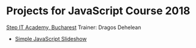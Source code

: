 # Projects for JavaScript Course 2018
[Step IT Academy, Bucharest](https://itstep.ro/)
Trainer: Dragos Dehelean

* [Simple JavaScript Slideshow](https://dragosdehelean.github.io/simple-js-slideshow/)
